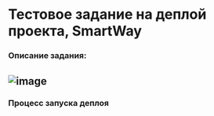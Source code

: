 # Тестовое задание на деплой проекта, SmartWay
### Описание задания:
![image](https://github.com/jinnonn/deploy-task-smartway/assets/146999555/80adf291-4413-4292-963c-c2079683b0fd)
---
### Процесс запуска деплоя
